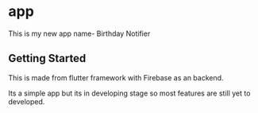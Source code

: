# app

This is my new app name- Birthday Notifier

## Getting Started

This is made from flutter framework with Firebase as an backend.

Its a simple app but its in developing stage so most features are still yet to developed.
